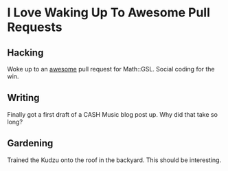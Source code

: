 # I Love Waking Up To Awesome Pull Requests

## Hacking

Woke up to an [awesome](https://github.com/leto/math--gsl/pull/22) pull request for Math::GSL. Social coding for the win.

## Writing

Finally got a first draft of a CASH Music blog post up. Why did that take so long?

## Gardening

Trained the Kudzu onto the roof in the backyard. This should be interesting.

